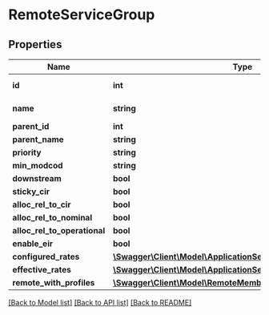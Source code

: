 # RemoteServiceGroup

## Properties
Name | Type | Description | Notes
------------ | ------------- | ------------- | -------------
**id** | **int** | Internal ID of the RemoteServiceGroup | [optional] 
**name** | **string** | Name of the RemoteServiceGroup | [optional] 
**parent_id** | **int** |  | [optional] 
**parent_name** | **string** |  | [optional] 
**priority** | **string** |  | [optional] 
**min_modcod** | **string** |  | [optional] 
**downstream** | **bool** |  | [optional] 
**sticky_cir** | **bool** |  | [optional] 
**alloc_rel_to_cir** | **bool** |  | [optional] 
**alloc_rel_to_nominal** | **bool** |  | [optional] 
**alloc_rel_to_operational** | **bool** |  | [optional] 
**enable_eir** | **bool** |  | [optional] 
**configured_rates** | [**\Swagger\Client\Model\ApplicationServiceGroupConfiguredRates**](ApplicationServiceGroupConfiguredRates.md) |  | [optional] 
**effective_rates** | [**\Swagger\Client\Model\ApplicationServiceGroupEffectiveRates**](ApplicationServiceGroupEffectiveRates.md) |  | [optional] 
**remote_with_profiles** | [**\Swagger\Client\Model\RemoteMember[]**](RemoteMember.md) |  | [optional] 

[[Back to Model list]](../README.md#documentation-for-models) [[Back to API list]](../README.md#documentation-for-api-endpoints) [[Back to README]](../README.md)


